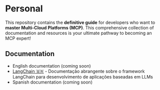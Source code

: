 # Personal

This repository contains the **definitive guide** for developers who want to **master Multi-Cloud Platforms (MCP)**. This comprehensive collection of documentation and resources is your ultimate pathway to becoming an MCP expert!

## Documentation

- English documentation (coming soon)
- [LangChain 🇧🇷](./docs/langchain/README.md) - Documentação abrangente sobre o framework LangChain para desenvolvimento de aplicações baseadas em LLMs
- Spanish documentation (coming soon)